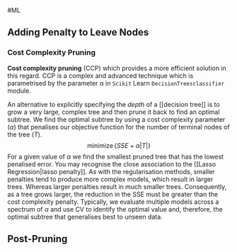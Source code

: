 #ML 

## Adding Penalty to Leave Nodes
### Cost Complexity Pruning
**Cost complexity pruning** (CCP) which provides a more efficient solution in this regard. CCP is a complex and advanced technique which is parametrised by the parameter α in `Scikit` Learn `DecisionTreesclassifier` module.

An alternative to explicitly specifying the *depth* of a [[decision tree]] is to grow a very large, complex tree and then prune it back to find an optimal subtree. We find the optimal subtree by using a cost complexity parameter $(\alpha)$ that penalises our objective function for the number of terminal nodes of the tree $(T)$.
$$
\operatorname{minimize}\{S S E+\alpha|T|\}
$$
For a given value of $\alpha$ we find the smallest pruned tree that has the lowest penalised error. You may recognise the close association to the [[Lasso Regression|lasso penalty]]. As with the regularisation methods, smaller penalties tend to produce more complex models, which result in larger trees. Whereas larger penalties result in much smaller trees. Consequently, as a tree grows larger, the reduction in the SSE must be greater than the cost complexity penalty. Typically, we evaluate multiple models across a spectrum of $\alpha$ and use $\mathrm{CV}$ to identify the optimal value and, therefore, the optimal subtree that generalises best to unseen data.

## Post-Pruning
